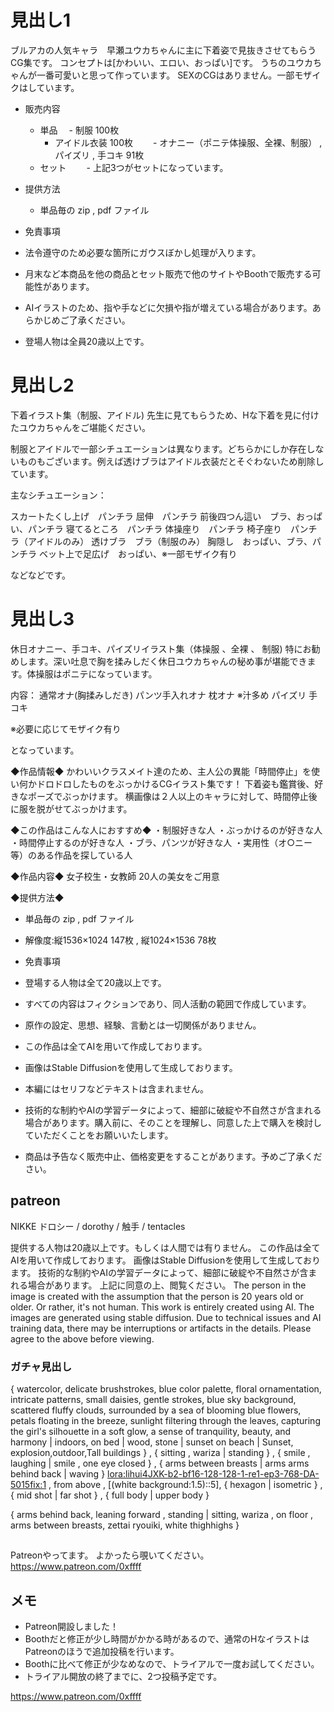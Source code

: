 # 見出し1

ブルアカの人気キャラ　早瀬ユウカちゃんに主に下着姿で見抜きさせてもらうCG集です。
コンセプトは[かわいい、エロい、おっぱい]です。
うちのユウカちゃんが一番可愛いと思って作っています。
SEXのCGはありません。一部モザイクはしています。

- 販売内容
  - 単品
  　- 制服 100枚
    - アイドル衣装 100枚
　　- オナニー（ポニテ体操服、全裸、制服） , パイズリ  , 手コキ 91枚
  - セット
　　- 上記3つがセットになっています。

- 提供方法
  - 単品毎の zip , pdf ファイル

- 免責事項
 - 法令遵守のため必要な箇所にガウスぼかし処理が入ります。
 - 月末など本商品を他の商品とセット販売で他のサイトやBoothで販売する可能性があります。
 - AIイラストのため、指や手などに欠損や指が増えている場合があります。あらかじめご了承ください。
 - 登場人物は全員20歳以上です。


# 見出し2

下着イラスト集（制服、アイドル)
先生に見てもらうため、Hな下着を見に付けたユウカちゃんをご堪能ください。

制服とアイドルで一部シチュエーションは異なります。どちらかにしか存在しないものもございます。例えば透けブラはアイドル衣装だとそぐわないため削除しています。

主なシチュエーション：

スカートたくし上げ　パンチラ
屈伸　パンチラ
前後四つん這い　ブラ、おっぱい、パンチラ
寝てるところ　パンチラ
体操座り　パンチラ
椅子座り　パンチラ（アイドルのみ）
透けブラ　ブラ（制服のみ）
胸隠し　おっぱい、ブラ、パンチラ
ベット上で足広げ　おっぱい、※一部モザイク有り

などなどです。

# 見出し3
休日オナニー、手コキ、パイズリイラスト集（体操服 、全裸 、 制服)
特にお勧めします。深い吐息で胸を揉みしだく休日ユウカちゃんの秘め事が堪能できます。体操服はポニテになっています。

内容：
通常オナ(胸揉みしだき)
パンツ手入れオナ
枕オナ ※汁多め
パイズリ
手コキ

※必要に応じてモザイク有り

となっています。



◆作品情報◆
かわいいクラスメイト達のため、主人公の異能「時間停止」を使い何かドロドロしたものをぶっかけるCGイラスト集です！
下着姿も鑑賞後、好きなポーズでぶっかけます。
横画像は２人以上のキャラに対して、時間停止後に服を脱がせてぶっかけます。

◆この作品はこんな人におすすめ◆
・制服好きな人
・ぶっかけるのが好きな人
・時間停止するのが好きな人
・ブラ、パンツが好きな人
・実用性（オ○ニー等）のある作品を探している人

◆作品内容◆
女子校生・女教師
20人の美女をご用意

◆提供方法◆
  - 単品毎の zip , pdf ファイル
  - 解像度:縦1536×1024 147枚 , 縦1024×1536 78枚

- 免責事項
- 登場する人物は全て20歳以上です。
- すべての内容はフィクションであり、同人活動の範囲で作成しています。
- 原作の設定、思想、経験、言動とは一切関係がありません。
- この作品は全てAIを用いて作成しております。
- 画像はStable Diffusionを使用して生成しております。
- 本編にはセリフなどテキストは含まれません。
- 技術的な制約やAIの学習データによって、細部に破綻や不自然さが含まれる場合があります。購入前に、そのことを理解し、同意した上で購入を検討していただくことをお願いいたします。
- 商品は予告なく販売中止、価格変更をすることがあります。予めご了承ください。


## patreon
NIKKE ドロシー / dorothy / 触手 / tentacles 

提供する人物は20歳以上です。もしくは人間では有りません。
この作品は全てAIを用いて作成しております。
画像はStable Diffusionを使用して生成しております。
技術的な制約やAIの学習データによって、細部に破綻や不自然さが含まれる場合があります。
上記に同意の上、閲覧ください。
The person in the image is created with the assumption that the person is 20 years old or older. Or rather, it's not human.
This work is entirely created using AI.
The images are generated using stable diffusion.
Due to technical issues and AI training data, there may be interruptions or artifacts in the details.
Please agree to the above before viewing.


### ガチャ見出し
{ watercolor, delicate brushstrokes, blue color palette, floral ornamentation, intricate patterns, small daisies, gentle strokes, blue sky background, scattered fluffy clouds, surrounded by a sea of blooming blue flowers, petals floating in the breeze, sunlight filtering through the leaves, capturing the girl's silhouette in a soft glow, a sense of tranquility, beauty, and harmony |  indoors,  on bed | wood, stone | sunset on beach | Sunset, explosion,outdoor,Tall buildings  }  , { sitting , wariza | standing } , {  smile , laughing | smile , one eye closed } , { arms between breasts | arms arms behind back  | waving } 
 <lora:lihui4JXK-b2-bf16-128-128-1-re1-ep3-768-DA-5015fix:1> , from above ,  [(white background:1.5)::5], { hexagon | isometric } , { mid shot | far shot }  , {  full body | upper body } 



{ arms behind back,  leaning forward , standing | sitting, wariza , on floor , arms between breasts, zettai ryouiki,  white thighhighs }


##

Patreonやってます。
よかったら覗いてください。
https://www.patreon.com/0xffff

## メモ

- Patreon開設しました！
- Boothだと修正が少し時間がかかる時があるので、通常のHなイラストはPatreonのほうで追加投稿を行います。
- Boothに比べて修正が少なめなので、トライアルで一度お試してください。
- トライアル開放の終了までに、2つ投稿予定です。

https://www.patreon.com/0xffff